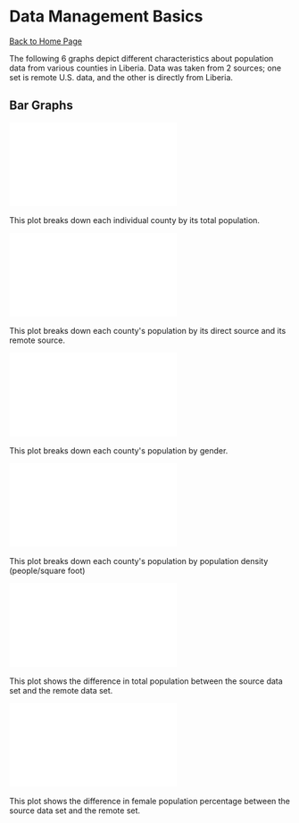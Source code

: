 # Data Management Basics

[Back to Home Page](https://jeremy-swack.github.io/wicked-problems/)

The following 6 graphs depict different characteristics about population data from various counties in Liberia. Data was taken from 2 sources; one set is remote U.S. data, and the other is directly from Liberia. 

## Bar Graphs

<embed src="total_population.pdf" type="application/pdf">

This plot breaks down each individual county by its total population.

![](total_population_src_rmt.pdf)

This plot breaks down each county's population by its direct source and its remote source.

![](men_women.pdf)

This plot breaks down each county's population by gender.

![](pop_density.pdf)

This plot breaks down each county's population by population density (people/square foot)

![](diff_src_rmt.pdf)

This plot shows the difference in total population between the source data set and the remote data set.

![](diff_src_rmt_female_pct.pdf)

This plot shows the difference in female population percentage between the source data set and the remote set.

